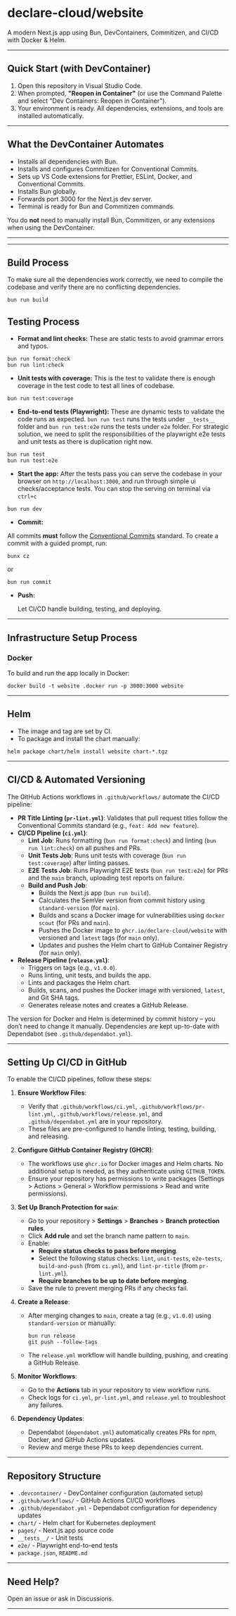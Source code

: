 # declare-cloud/website

A modern Next.js app using Bun, DevContainers, Commitizen, and CI/CD with Docker & Helm.

---

## Quick Start (with DevContainer)

1. Open this repository in Visual Studio Code.
2. When prompted, **"Reopen in Container"** (or use the Command Palette and select "Dev Containers: Reopen in Container").
3. Your environment is ready. All dependencies, extensions, and tools are installed automatically.

---

## What the DevContainer Automates

- Installs all dependencies with Bun.
- Installs and configures Commitizen for Conventional Commits.
- Sets up VS Code extensions for Prettier, ESLint, Docker, and Conventional Commits.
- Installs Bun globally.
- Forwards port 3000 for the Next.js dev server.
- Terminal is ready for Bun and Commitizen commands.

You do **not** need to manually install Bun, Commitizen, or any extensions when using the DevContainer.

---

---
## Build Process
To make sure all the dependencies work correctly, we need to compile the codebase and verify there are no conflicting dependencies.

```
bun run build
```

## Testing Process

- **Format and lint checks:**
These are static tests to avoid grammar errors and typos.
```
bun run format:check
bun run lint:check
```
- **Unit tests with coverage:**
This is the test to validate there is enough coverage in the test code to test all lines of codebase.
```
bun run test:coverage
```
- **End-to-end tests (Playwright):**
These are dynamic tests to validate the code runs as expected. `bun run test` runs the tests under `__tests__` folder and `bun run test:e2e` runs the tests under `e2e` folder.
For strategic solution, we need to split the responsibilities of the playwright e2e tests and unit tests as there is duplication right now.
```
bun run test
bun run test:e2e
```

- **Start the app:**
After the tests pass you can serve the codebase in your browser on `http://localhost:3000`, and run through simple ui checks/acceptance tests. You can stop the serving on terminal via `ctrl+c`


```
bun run dev
```

- **Commit:**

All commits **must** follow the [Conventional Commits](https://www.conventionalcommits.org/) standard. To create a commit with a guided prompt, run:

```
bunx cz
```

or

```
bun run commit
```

- **Push:**

  Let CI/CD handle building, testing, and deploying.

---

## Infrastructure Setup Process

### Docker

To build and run the app locally in Docker:

```
docker build -t website .docker run -p 3000:3000 website
```

---

## Helm

- The image and tag are set by CI.
- To package and install the chart manually:

```
helm package chart/helm install website chart-*.tgz
```

---

## CI/CD & Automated Versioning

The GitHub Actions workflows in `.github/workflows/` automate the CI/CD pipeline:

- **PR Title Linting (`pr-lint.yml`)**: Validates that pull request titles follow the Conventional Commits standard (e.g., `feat: Add new feature`).
- **CI/CD Pipeline (`ci.yml`)**:
  - **Lint Job**: Runs formatting (`bun run format:check`) and linting (`bun run lint:check`) on all pushes and PRs.
  - **Unit Tests Job**: Runs unit tests with coverage (`bun run test:coverage`) after linting passes.
  - **E2E Tests Job**: Runs Playwright E2E tests (`bun run test:e2e`) for PRs and the `main` branch, uploading test reports on failure.
  - **Build and Push Job**:
    - Builds the Next.js app (`bun run build`).
    - Calculates the SemVer version from commit history using `standard-version` (for `main`).
    - Builds and scans a Docker image for vulnerabilities using `docker scout` (for PRs and `main`).
    - Pushes the Docker image to `ghcr.io/declare-cloud/website` with versioned and `latest` tags (for `main` only).
    - Updates and pushes the Helm chart to GitHub Container Registry (for `main` only).
- **Release Pipeline (`release.yml`)**:
  - Triggers on tags (e.g., `v1.0.0`).
  - Runs linting, unit tests, and builds the app.
  - Lints and packages the Helm chart.
  - Builds, scans, and pushes the Docker image with versioned, `latest`, and Git SHA tags.
  - Generates release notes and creates a GitHub Release.

The version for Docker and Helm is determined by commit history – you don’t need to change it manually. Dependencies are kept up-to-date with Dependabot (see `.github/dependabot.yml`).

---

## Setting Up CI/CD in GitHub

To enable the CI/CD pipelines, follow these steps:

1. **Ensure Workflow Files**:

   - Verify that `.github/workflows/ci.yml`, `.github/workflows/pr-lint.yml`, `.github/workflows/release.yml`, and `.github/dependabot.yml` are in your repository.
   - These files are pre-configured to handle linting, testing, building, and releasing.

2. **Configure GitHub Container Registry (GHCR)**:

   - The workflows use `ghcr.io` for Docker images and Helm charts. No additional setup is needed, as they authenticate using `GITHUB_TOKEN`.
   - Ensure your repository has permissions to write packages (Settings > Actions > General > Workflow permissions > Read and write permissions).

3. **Set Up Branch Protection for `main`**:

   - Go to your repository > **Settings** > **Branches** > **Branch protection rules**.
   - Click **Add rule** and set the branch name pattern to `main`.
   - Enable:
     - **Require status checks to pass before merging**.
     - Select the following status checks: `lint`, `unit-tests`, `e2e-tests`, `build-and-push` (from `ci.yml`), and `lint-pr-title` (from `pr-lint.yml`).
     - **Require branches to be up to date before merging**.
   - Save the rule to prevent merging PRs if any checks fail.

4. **Create a Release**:

   - After merging changes to `main`, create a tag (e.g., `v1.0.0`) using `standard-version` or manually:
     ```
     bun run release
     git push --follow-tags
     ```
   - The `release.yml` workflow will handle building, pushing, and creating a GitHub Release.

5. **Monitor Workflows**:

   - Go to the **Actions** tab in your repository to view workflow runs.
   - Check logs for `ci.yml`, `pr-lint.yml`, and `release.yml` to troubleshoot any failures.

6. **Dependency Updates**:
   - Dependabot (`dependabot.yml`) automatically creates PRs for npm, Docker, and GitHub Actions updates.
   - Review and merge these PRs to keep dependencies current.

---


## Repository Structure

- `.devcontainer/` - DevContainer configuration (automated setup)
- `.github/workflows/` - GitHub Actions CI/CD workflows
- `.github/dependabot.yml` - Dependabot configuration for dependency updates
- `chart/` - Helm chart for Kubernetes deployment
- `pages/` - Next.js app source code
- `__tests__/` - Unit tests
- `e2e/` - Playwright end-to-end tests
- `package.json`, `README.md`

---


## Need Help?

Open an issue or ask in Discussions.

---
